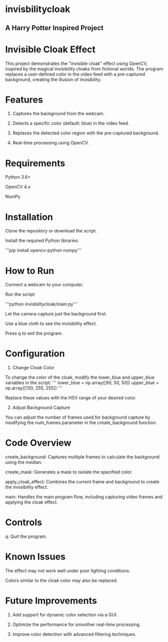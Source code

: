 # invisbilitycloak

## A Harry Potter Inspired Project

# Invisible Cloak Effect

This project demonstrates the "invisible cloak" effect using OpenCV, inspired by the magical invisibility cloaks from fictional worlds. The program replaces a user-defined color in the video feed with a pre-captured background, creating the illusion of invisibility.

# Features

1. Captures the background from the webcam.

2. Detects a specific color (default: blue) in the video feed.

3. Replaces the detected color region with the pre-captured background.

4. Real-time processing using OpenCV.

# Requirements

Python 3.6+

OpenCV 4.x

NumPy

# Installation

Clone the repository or download the script.

Install the required Python libraries:

'''pip install opencv-python numpy'''

# How to Run

Connect a webcam to your computer.

Run the script:

'''python invisbilitycloak/main.py'''

Let the camera capture just the background first.

Use a blue cloth to see the invisibility effect.

Press q to exit the program.

# Configuration

1. Change Cloak Color

To change the color of the cloak, modify the lower_blue and upper_blue variables in the script:
'''
lower_blue = np.array([90, 50, 50])
upper_blue = np.array([130, 255, 255])
'''

Replace these values with the HSV range of your desired color.

2. Adjust Background Capture

You can adjust the number of frames used for background capture by modifying the num_frames parameter in the create_background function.

# Code Overview

create_background: Captures multiple frames to calculate the background using the median.

create_mask: Generates a mask to isolate the specified color.

apply_cloak_effect: Combines the current frame and background to create the invisibility effect.

main: Handles the main program flow, including capturing video frames and applying the cloak effect.

# Controls

q: Quit the program.

# Known Issues

The effect may not work well under poor lighting conditions.

Colors similar to the cloak color may also be replaced.

# Future Improvements

1. Add support for dynamic color selection via a GUI.

2. Optimize the performance for smoother real-time processing.

3. Improve color detection with advanced filtering techniques.


